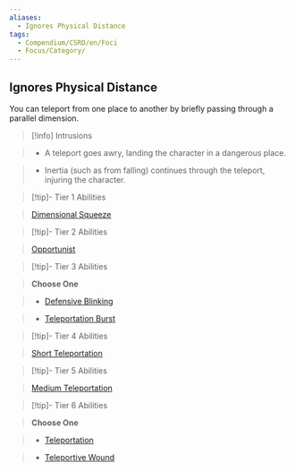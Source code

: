 ```yaml
---
aliases:
  - Ignores Physical Distance
tags:
  - Compendium/CSRD/en/Foci
  - Focus/Category/
---
```

    
      
## Ignores Physical Distance      
You can teleport from one place to another by briefly passing through a parallel dimension.      
    
>[!info] Intrusions      
>- A teleport goes awry, landing the character in a dangerous place.      
>- Inertia (such as from falling) continues through the teleport, injuring the character.      
    
    
>[!tip]- Tier 1 Abilities      
> [Dimensional Squeeze](Dimensional-Squeeze.md)      
    
    
>[!tip]- Tier 2 Abilities      
> [Opportunist](Opportunist.md)      
    
    
>[!tip]- Tier 3 Abilities      
> **Choose One**      
>- [Defensive Blinking](Defensive-Blinking.md)      
>- [Teleportation Burst](Teleportation-Burst.md#)      
    
    
>[!tip]- Tier 4 Abilities      
> [Short Teleportation](Short-Teleportation.md)      
    
    
>[!tip]- Tier 5 Abilities      
> [Medium Teleportation](Medium-Teleportation.md)      
    
    
>[!tip]- Tier 6 Abilities      
> **Choose One**      
>- [Teleportation](Teleportation.md#)      
>- [Teleportive Wound](Teleportive-Wound.md#)